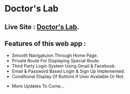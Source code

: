 # Doctor's Lab

## Live Site : [Doctor's Lab](https://doctors-lab-545ec.web.app/).

## Features of this web app :

* Smooth Navigatuion Through Home Page.
* Private Route For Displaying Special Route.
* Third Party Login System Using Gmail & Facebook.
* Email & Password Based Login & Sign Up Implemented.
* Conditional Display Of Buttons If User Available Or Not.

- More Updates To Come... 

